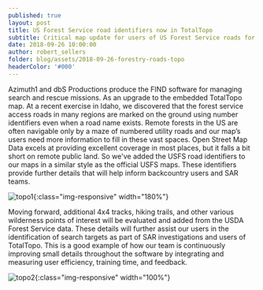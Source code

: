 ```yaml
---
published: true
layout: post
title: US Forest Service road identifiers now in TotalTopo
subtitle: Critical map update for users of US Forest Service roads for travel and navigation.
date: 2018-09-26 10:00:00
author: robert_sellers
folder: blog/assets/2018-09-26-forestry-roads-topo
headerColor: '#000'
---
```


Azimuth1 and dbS Productions produce the FIND software for managing search and rescue missions.  As an upgrade to the embedded TotalTopo map.  At a recent exercise in Idaho, we discovered that the forest service access roads in many regions are marked on the ground using number identifiers even when a road name exists. Remote forests in the US are often navigable only by a maze of numbered utility roads and our map’s users need more information to fill in these vast spaces. Open Street Map Data excels at providing excellent coverage in most places, but it falls a bit short on remote public land. So we've added the USFS road identifiers to <!--more--> our maps in a similar style as the official USFS maps. These identifiers provide further details that will help inform backcountry users and SAR teams.

![topo1]({{site.baseurl}}/{{page.folder}}/topo-USFS.png){:class="img-responsive" width="180%"}

Moving forward, additional 4x4 tracks, hiking trails, and other various wilderness points of interest will be evaluated and added from the USDA Forest Service data. These details will further assist our users in the identification of search targets as part of SAR investigations and users of TotalTopo. This is a good example of how our team is continuously improving small details throughout the software by integrating and measuring user efficiency, training time, and feedback.

![topo2]({{site.baseurl}}/{{page.folder}}/topo-USFS2.png){:class="img-responsive" width="100%"}
